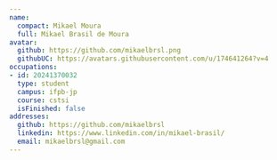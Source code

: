 ```yaml
---
name:
  compact: Mikael Moura
  full: Mikael Brasil de Moura
avatar:
  github: https://github.com/mikaelbrsl.png
  githubUC: https://avatars.githubusercontent.com/u/174641264?v=4
occupations:
- id: 20241370032
  type: student
  campus: ifpb-jp
  course: cstsi
  isFinished: false
addresses:
  github: https://github.com/mikaelbrsl
  linkedin: https://www.linkedin.com/in/mikael-brasil/
  email: mikaelbrsl@gmail.com
---
```

